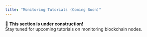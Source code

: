 ```yaml
---
title: "Monitoring Tutorials (Coming Soon)"
---
```


🚀 **This section is under construction!**  
Stay tuned for upcoming tutorials on monitoring blockchain nodes.

